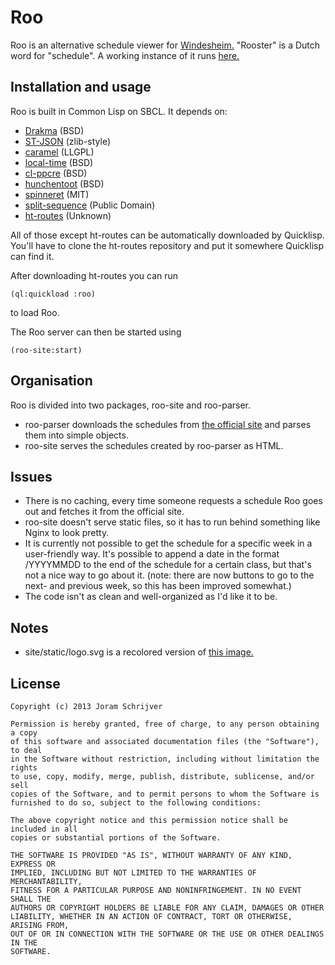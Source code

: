 # Roo

Roo is an alternative schedule viewer for [Windesheim.](http://www.windesheiminternational.nl/) "Rooster" is a Dutch word for "schedule".
A working instance of it runs [here.](http://roo.joram.io)

## Installation and usage

Roo is built in Common Lisp on SBCL. It depends on:

- [Drakma](http://weitz.de/drakma/) (BSD)
- [ST-JSON](http://marijnhaverbeke.nl/st-json/) (zlib-style)
- [caramel](https://github.com/pocket7878/Caramel) (LLGPL)
- [local-time](http://common-lisp.net/project/local-time/) (BSD)
- [cl-ppcre](http://weitz.de/cl-ppcre/) (BSD)
- [hunchentoot](http://weitz.de/hunchentoot/) (BSD)
- [spinneret](https://github.com/ruricolist/spinneret) (MIT)
- [split-sequence](http://www.cliki.net/split-sequence) (Public Domain)
- [ht-routes](https://github.com/gihnius/ht-routes) (Unknown)

All of those except ht-routes can be automatically downloaded by Quicklisp. You'll have to clone the ht-routes repository and put it somewhere Quicklisp can find it.

After downloading ht-routes you can run

    (ql:quickload :roo)

to load Roo.

The Roo server can then be started using

    (roo-site:start)

## Organisation

Roo is divided into two packages, roo-site and roo-parser. 

- roo-parser downloads the schedules from [the official site](https://roosters.windesheim.nl/) and parses them into simple objects.
- roo-site serves the schedules created by roo-parser as HTML.

## Issues

- There is no caching, every time someone requests a schedule Roo goes out and fetches it from the official site.
- roo-site doesn't serve static files, so it has to run behind something like Nginx to look pretty.
- It is currently not possible to get the schedule for a specific week in a user-friendly way. It's possible to append a date in the format /YYYYMMDD to the end of the schedule for a certain class, but that's not a nice way to go about it. (note: there are now buttons to go to the next- and previous week, so this has been improved somewhat.)
- The code isn't as clean and well-organized as I'd like it to be.

## Notes

- site/static/logo.svg is a recolored version of [this image.](http://openclipart.org/detail/10686/coq-by-yves_guillou-10686)

## License

    Copyright (c) 2013 Joram Schrijver

    Permission is hereby granted, free of charge, to any person obtaining a copy
    of this software and associated documentation files (the "Software"), to deal
    in the Software without restriction, including without limitation the rights
    to use, copy, modify, merge, publish, distribute, sublicense, and/or sell
    copies of the Software, and to permit persons to whom the Software is
    furnished to do so, subject to the following conditions:

    The above copyright notice and this permission notice shall be included in all
    copies or substantial portions of the Software.

    THE SOFTWARE IS PROVIDED "AS IS", WITHOUT WARRANTY OF ANY KIND, EXPRESS OR
    IMPLIED, INCLUDING BUT NOT LIMITED TO THE WARRANTIES OF MERCHANTABILITY,
    FITNESS FOR A PARTICULAR PURPOSE AND NONINFRINGEMENT. IN NO EVENT SHALL THE
    AUTHORS OR COPYRIGHT HOLDERS BE LIABLE FOR ANY CLAIM, DAMAGES OR OTHER
    LIABILITY, WHETHER IN AN ACTION OF CONTRACT, TORT OR OTHERWISE, ARISING FROM,
    OUT OF OR IN CONNECTION WITH THE SOFTWARE OR THE USE OR OTHER DEALINGS IN THE
    SOFTWARE.
